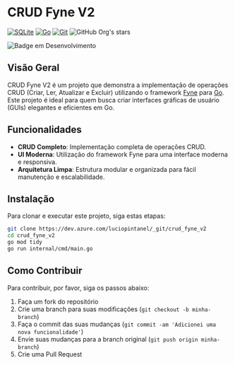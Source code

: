 # CRUD Fyne V2

[![SQLite](https://img.shields.io/badge/SQLite-%2307405e.svg?logo=sqlite&logoColor=white)](#)
[![Go](https://img.shields.io/badge/Go-%2300ADD8.svg?&logo=go&logoColor=white)](#)
[![Git](https://img.shields.io/badge/Git-F05032?logo=git&logoColor=fff)](#) 
![GitHub Org's stars](https://img.shields.io/github/stars/camilafernanda?style=social)

![Badge em Desenvolvimento](http://img.shields.io/static/v1?label=STATUS&message=EM%20DESENVOLVIMENTO&color=GREEN&style=for-the-badge)

## Visão Geral

CRUD Fyne V2 é um projeto que demonstra a implementação de operações CRUD (Criar, Ler, Atualizar e Excluir) utilizando o framework [Fyne](https://fyne.io/) para [Go](https://go.dev/). Este projeto é ideal para quem busca criar interfaces gráficas de usuário (GUIs) elegantes e eficientes em Go.

## Funcionalidades

- **CRUD Completo**: Implementação completa de operações CRUD.
- **UI Moderna**: Utilização do framework Fyne para uma interface moderna e responsiva.
- **Arquitetura Limpa**: Estrutura modular e organizada para fácil manutenção e escalabilidade.

## Instalação

Para clonar e executar este projeto, siga estas etapas:

```bash
git clone https://dev.azure.com/luciopintanel/_git/crud_fyne_v2
cd crud_fyne_v2
go mod tidy
go run internal/cmd/main.go
```

## Como Contribuir
Para contribuir, por favor, siga os passos abaixo:
1. Faça um fork do repositório
2. Crie uma branch para suas modificações (`git checkout -b minha-branch`)
3. Faça o commit das suas mudanças (`git commit -am 'Adicionei uma nova funcionalidade'`)
4. Envie suas mudanças para a branch original (`git push origin minha-branch`)
5. Crie uma Pull Request

